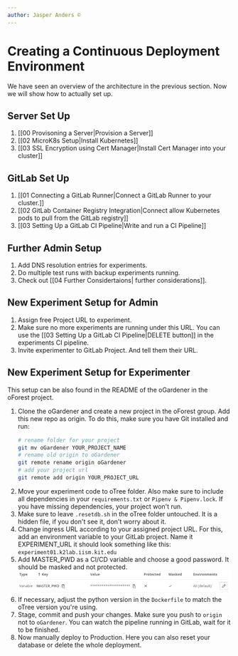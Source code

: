 ```yaml
---
author: Jasper Anders ©
---
```


# Creating a Continuous Deployment Environment

We have seen an overview of the architecture in the previous section. Now we will show how to actually set up.

## Server Set Up

1. [[00 Provisoning a Server|Provision a Server]]
1. [[02 MicroK8s Setup|Install Kubernetes]]
1. [[03 SSL Encryption using Cert Manager|Install Cert Manager into your cluster]]

## GitLab Set Up

1. [[01 Connecting a GitLab Runner|Connect a GitLab Runner to your cluster.]]
1. [[02 GitLab Container Registry Integration|Connect allow Kubernetes pods to pull from the GitLab registry]]
1. [[03 Setting Up a GitLab CI Pipeline|Write and run a CI Pipeline]]

## Further Admin Setup

1. Add DNS resolution entries for experiments.
2. Do multiple test runs with backup experiments running.
3. Check out [[04 Further Considertaions| further considerations]].

## New Experiment Setup for Admin

1. Assign free Project URL to experiment.
2. Make sure no more experiments are running under this URL. You can use the [[03 Setting Up a GitLab CI Pipeline|DELETE button]] in the experiments CI pipeline.
3. Invite experimenter to GitLab Project. And tell them their URL.

## New Experiment Setup for Experimenter 

This setup can be also found in the README of the oGardener in the oForest project. 

1. Clone the oGardener and create a new project in the oForest group. Add this new repo as origin. To do this, make sure you have Git installed and run:
	```bash
	# rename folder for your project
	git mv oGardener YOUR_PROJECT_NAME
	# rename old origin to oGardener
	git remote rename origin oGardener
	# add your project url
	git remote add origin YOUR_PROJECT_URL
	```
4. Move your experiment code to oTree folder. Also make sure to include all dependencies in your `requirements.txt` or `Pipenv & Pipenv.lock`. If you have missing dependencies, your project won't run. 
5. Make sure to leave `.resetdb.sh` in the oTree folder untouched. It is a hidden file, if you don't see it, don't worry about it.
6. Change ingress URL according to your assigned project URL. For this, add an environment variable to your GitLab project. Name it EXPERIMENT_URL it should look something like this: `experiment01.k2lab.iism.kit.edu`
7. Add MASTER_PWD as a CI/CD variable and choose a good password. It should be masked and not protected. 
    ![GitLab Env Variable](./attachments/GitLabVariable.png)
6. If necessary, adjust the python version in the `Dockerfile` to match the oTree version you're using.
7. Stage, commit and push your changes. Make sure you push to `origin` not to `oGardener`. You can watch the pipeline running in GitLab, wait for it to be finished.
8. Now manually deploy to Production. Here you can also reset your database or delete the whole deployment.